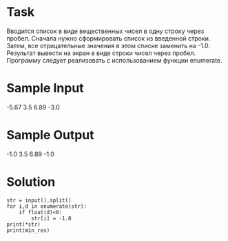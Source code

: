 # Task
Вводится список в виде вещественных чисел в одну строку через пробел. Сначала нужно сформировать список из введенной строки. Затем, все отрицательные значения в этом списке заменить на -1.0. Результат вывести на экран в виде строки чисел через пробел. Программу следует реализовать с использованием функции enumerate.
# Sample Input
-5.67 3.5 6.89 -3.0
# Sample Output
-1.0 3.5 6.89 -1.0

# Solution

```
str = input().split()
for i,d in enumerate(str):
	if float(d)<0:
		str[i] = -1.0
print(*str)
print(min_res)
```